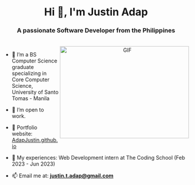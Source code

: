 <h1 align="center">Hi 👋, I'm Justin Adap</h1>
<h3 align="center">A passionate Software Developer from the Philippines</h3>
 <br>
<a target="_blank" align="center">
  <img align="right" top="600" height="250" width="350" alt="GIF" src="https://media.giphy.com/media/SWoSkN6DxTszqIKEqv/giphy.gif">
</a>


- 🌱 I’m a BS Computer Science graduate specializing in Core Computer Science,  University of Santo Tomas - Manila

- 🤝 I’m open to work.

- 📝 Portfolio website: <a href="https://adapjustin.github.io" target="_blank" >AdapJustin.github.io</a>

- 💬 My experiences: Web Development intern at The Coding School (Feb 2023 - Jun 2023)

- 📫 Email me at: **justin.t.adap@gmail.com**
